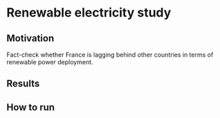 # Renewable electricity study

## Motivation

Fact-check whether France is lagging behind other countries in terms of renewable power deployment.

## Results



## How to run


